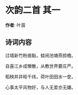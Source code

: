 # 次韵二首  其一

**作者**: 叶茵

## 诗词内容

过墙新竹粉痕黏，蛙闹池塘燕掠檐。

自喜江乡成懒散，从教世界要庄严。

稻秧井井畦千纬，荷叶田田水一奁。

心事太平风物好，与人无爱亦无嫌。

